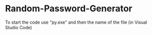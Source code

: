# Random-Password-Generator

To start the code use "py.exe" and then the name of the file (in Visual Studio Code)
